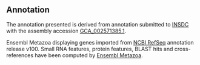 **Annotation**
----------

The annotation presented is derived from annotation submitted to
[INSDC](http://www.insdc.org) with the assembly accession [GCA\_002571385.1](http://www.ebi.ac.uk/ena/data/view/GCA_002571385.1).

Ensembl Metazoa displaying genes imported from [NCBI RefSeq](https://www.ncbi.nlm.nih.gov/genome/annotation_euk/Stylophora_pistillata/100) annotation release v100.
Small RNA features, protein features, BLAST hits and cross-references have been
computed by [Ensembl Metazoa](https://metazoa.ensembl.org/info/genome/annotation/index.html).

